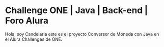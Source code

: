 # Challenge ONE | Java | Back-end | Foro Alura
Hola, soy Candelaria este es el proyecto Conversor de Moneda con Java en el Alura Challenges de ONE.